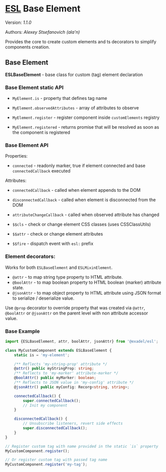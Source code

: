 # [ESL](../../../) Base Element

Version: *1.1.0*

Authors: *Alexey Stsefanovich (ala'n)*

<a name="intro"></a>

Provides the core to create custom elements and ts decorators to simplify components creation.

## Base Element
**ESLBaseElement** - base class for custom (tag) element declaration

### Base Element static API
- `MyElement.is` - property that defines tag name
- `MyElement.observedAttributes` - array of attributes to observe

- `MyElement.register` - register component inside `customElements` registry
- `MyElement.registered` - returns promise that will be resolved as soon as the component is registered

### Base Element API
Properties:
- `connected` - readonly marker, true if element connected and base `connectedCallback` executed

Attributes: 
- `connectedCallback` - called when element appends to the DOM
- `disconnectedCallback` - called when element is disconnected from the DOM
- `attributeChangeCallback` - called when observed attribute has changed

- `$$cls` - check or change element CSS classes (uses CSSClassUtils) 
- `$$attr` - check or change element attributes
- `$$fire` - dispatch event with `esl:` prefix


### Element decorators:
Works for both `ESLBaseElement` and `ESLMixinElement`.

 - `@attr` - to map string type property to HTML attribute.
 - `@boolAttr` - to map boolean property to HTML boolean (marker) attribute state.
 - `@jsonAttr` - to map object property to HTML attribute using JSON format to serialize / deserialize value.

Use `@prop` decorator to override property 
that was created via `@attr`, `@boolAttr` or `@jsonAttr` on the parent level
with non attribute accessor value.

### Base Example

```ts
import {ESLBaseElement, attr, boolAttr, jsonAttr} from '@exadel/esl';

class MyCustomComponent extends ESLBaseElement {
    static is = 'my-element';

    /** Reflects 'my-string-prop' attribute */
    @attr() public myStringProp: string; 
    /** Reflects to 'my-marker' attribute-marker */
    @boolAttr() public myMarker: boolean; 
    /** Reflects to JSON value in 'my-config' attribute */
    @jsonAttr() public myConfig: Recorg<string, string>;

    connectedCallback() {
        super.connectedCallback();
        // Init my component
    }

    disconnectedCallback() {
        // Unsubscribe listeners, revert side effects
        super.disconnectedCallback();
    }
}

// Register custom tag with name provided in the static `is` property
MyCustomComponent.register();

// Or register custom tag with passed tag name
MyCustomComponent.register('my-tag');
```
